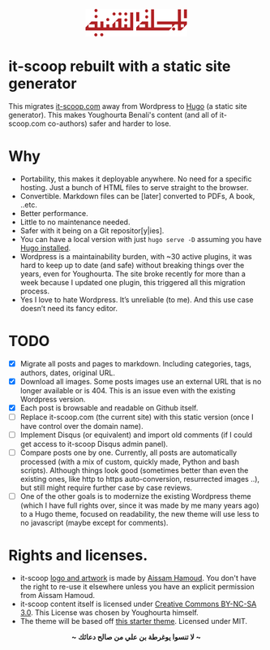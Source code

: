 <p align="center">
    <img width=200 src="https://raw.githubusercontent.com/01walid/it-scoop/master/static/images/logo-colored.png" />
</p>

# it-scoop rebuilt with a static site generator

This migrates [it-scoop.com](https://www.it-scoop.com/) away from Wordpress to [Hugo](https://gohugo.io/) (a static site generator). This makes Youghourta Benali's
content (and all of it-scoop.com co-authors) safer and harder to lose.

# Why
- Portability, this makes it deployable anywhere. No need for a specific hosting. Just a bunch of HTML files to serve straight to the browser.
- Convertible. Markdown files can be [later] converted to PDFs, A book, ..etc. 
- Better performance.
- Little to no maintenance needed.
- Safer with it being on a Git repositor[y|ies]. 
- You can have a local version with just `hugo serve -D` assuming you have [Hugo installed](https://gohugo.io/getting-started/installing/#quick-install).
- Wordpress is a maintainability burden, with ~30 active plugins, it was hard to keep up to date (and safe) without breaking things over the years, even for Youghourta. The site broke recently for more than a week because I updated one plugin, this triggered all this migration process.
- Yes I love to hate Wordpress. It’s unreliable (to me). And this use case doesn’t need its fancy editor. 


# TODO
- [x] Migrate all posts and pages to markdown. Including categories, tags, authors, dates, original URL.
- [x] Download all images. Some posts images use an external URL that is no longer available or is 404. This is an issue even with the existing Wordpress version.
- [x] Each post is browsable and readable on Github itself.
- [ ] Replace it-scoop.com (the current site) with this static version (once I have control over the domain name).
- [ ] Implement Disqus (or equivalent) and import old comments (if I could get access to it-scoop Disqus admin panel).
- [ ] Compare posts one by one. Currently, all posts are automatically processed (with a mix of custom, quickly made, Python and bash scripts). Although things look good (sometimes better than even the existing ones, like http to https auto-conversion, resurrected images ..), but still might require further case by case reviews.
- [ ] One of the other goals is to modernize the existing Wordpress theme (which I have full rights over, since it was made by me many years ago) to a Hugo theme, focused on readability, the new theme will use less to no javascript (maybe except for comments).

# Rights and licenses.
- it-scoop [logo and artwork](static/images) is made by [Aissam Hamoud](https://twitter.com/hamoudaissam). You don't have the right to re-use it elsewhere unless you have an explicit permission from Aissam Hamoud.
- it-scoop content itself is licensed under [Creative Commons BY-NC-SA 3.0](https://creativecommons.org/licenses/by-nc-sa/3.0/). This License was chosen by Youghourta himself.
- The theme will be based off [this starter theme](https://github.com/dirkolbrich/hugo-theme-tailwindcss-starter). Licensed under MIT. 

<p align="center">
    <strong>~ لا تنسوا يوغرطة بن علي من صالح دعائك ~</strong>
</p>
